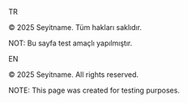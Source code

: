 TR

© 2025 Seyitname. Tüm hakları saklıdır.

NOT: Bu sayfa test amaçlı yapılmıştır.

EN

© 2025 Seyitname. All rights reserved.

NOTE: This page was created for testing purposes.
